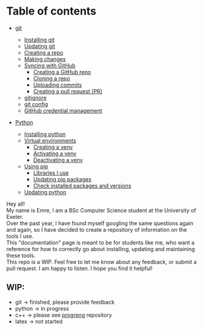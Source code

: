 # Table of contents


- [git](git.md#git)
    - [Installing git](git.md#installing-git)
    - [Updating git](git.md#updating-git)
    - [Creating a repo](git.md#updating-git)
    - [Making changes](git.md#making-changes)
    - [Syncing with GitHub](git.md#syncing-with-github)
        - [Creating a GitHub repo](git.md#creating-a-github-repo)
        - [Cloning a repo](git.md#cloning-a-repo)
        - [Uploading commits](git.md#uploading-commits)
        - [Creating a pull request (PR)](git.md#creating-a-pull-request-pr)
    - [gitignore](git.md#gitignore)
    - [git config](git.md#git-config)
    - [GitHub credential management](git.md#github-credential-management)

- [Python](python.md#python)
    - [Installing python](python.md#installing-python)
    - [Virtual environments](python.md##virtual-environments-venv)
        - [Creating a venv](python.md##creating-a-venv)
        - [Activating a venv](python.md##activating-a-venv)
        - [Deactivating a venv](python.md##deactivating-a-venv)
    - [Using pip](python.md#using-pip)
        - [Libraries I use](python.md#libraries-i-use)
        - [Updating pip packages](python.md#updating-pip-packages)
        - [Check installed packages and versions](python.md#check-installed-packages-and-versions)
    - [Updating python](python.md#updating-python)

Hey all!  
My name is Emre, I am a BSc Computer Science student at the University of Exeter.  
Over the past year, I have found myself googling the same questions again and again, so I have decided to create a repository of information on the tools I use.  
This "documentation" page is meant to be for students like me, who want a reference for how to correctly go about installing, updating and maintaining these tools.  
This repo is a WIP. Feel free to let me know about any feedback, or submit a pull request. I am happy to listen. I hope you find it helpful!

## WIP:
- git -> finished, please provide feedback
- python -> in progress
- c++ -> please see [progreng](https://github.com/AtlasICL/progreng) repository
- latex -> not started